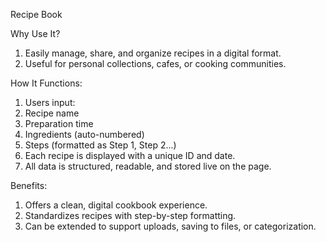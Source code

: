 Recipe Book


Why Use It?

1. Easily manage, share, and organize recipes in a digital format.
2. Useful for personal collections, cafes, or cooking communities.

How It Functions:

1. Users input:
2. Recipe name
3. Preparation time
4. Ingredients (auto-numbered)
5. Steps (formatted as Step 1, Step 2...)
6. Each recipe is displayed with a unique ID and date.
7. All data is structured, readable, and stored live on the page.

Benefits:

1. Offers a clean, digital cookbook experience.
2. Standardizes recipes with step-by-step formatting.
3. Can be extended to support uploads, saving to files, or categorization.